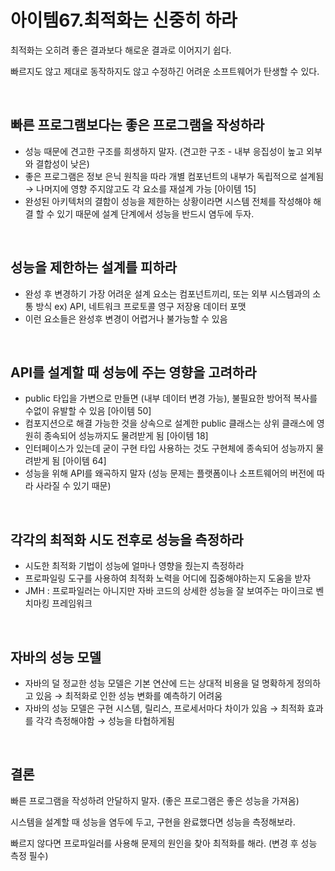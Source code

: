 # 아이템67.최적화는 신중히 하라

최적화는 오히려 좋은 결과보다 해로운 결과로 이어지기 쉽다.

빠르지도 않고 제대로 동작하지도 않고 수정하긴 어려운 소프트웨어가 탄생할 수 있다.

<br>

## 빠른 프로그램보다는 좋은 프로그램을 작성하라

- 성능 때문에 견고한 구조를 희생하지 말자. (견고한 구조 - 내부 응집성이 높고 외부와 결합성이 낮은)
- 좋은 프로그램은 정보 은닉 원칙을 따라 개별 컴포넌트의 내부가 독립적으로 설계됨 → 나머지에 영향 주지않고도 각 요소를 재설계 가능 [아이템 15]
- 완성된 아키텍처의 결함이 성능을 제한하는 상황이라면 시스템 전체를 작성해야 해결 할 수 있기 때문에 설계 단계에서 성능을 반드시 염두에 두자.

<br>

## 성능을 제한하는 설계를 피하라

- 완성 후 변경하기 가장 어려운 설계 요소는 컴포넌트끼리, 또는 외부 시스템과의 소통 방식 ex) API, 네트워크 프로토콜 영구 저장용 데이터 포맷
- 이런 요소들은 완성후 변경이 어렵거나 불가능할 수 있음

<br>

## API를 설계할 때 성능에 주는 영향을 고려하라

- public 타입을 가변으로 만들면 (내부 데이터 변경 가능), 불필요한 방어적 복사를 수없이 유발할 수 있음 [아이템 50]
- 컴포지션으로 해결 가능한 것을 상속으로 설계한 public 클래스는 상위 클래스에 영원히 종속되어 성능까지도 물려받게 됨 [아이템 18]
- 인터페이스가 있는데 굳이 구현 타입 사용하는 것도 구현체에 종속되어 성능까지 물려받게 됨 [아이템 64]
- 성능을 위해 API를 왜곡하지 말자 (성능 문제는 플랫폼이나 소프트웨어의 버전에 따라 사라질 수 있기 때문)

<br>

## 각각의 최적화 시도 전후로 성능을 측정하라

- 시도한 최적화 기법이 성능에 얼마나 영향을 줬는지 측정하라
- 프로파일링 도구를 사용하여 최적화 노력을 어디에 집중해야하는지 도움을 받자
- JMH : 프로파일러는 아니지만 자바 코드의 상세한 성능을 잘 보여주는 마이크로 벤치마킹 프레임워크

<br>

## 자바의 성능 모델

- 자바의 덜 정교한 성능 모델은 기본 연산에 드는 상대적 비용을 덜 명확하게 정의하고 있음 → 최적화로 인한 성능 변화를 예측하기 어려움
- 자바의 성능 모델은 구현 시스템, 릴리스, 프로세서마다 차이가 있음 → 최적화 효과를 각각 측정해야함 → 성능을 타협하게됨

<br>

## 결론

빠른 프로그램을 작성하려 안달하지 말자. (좋은 프로그램은 좋은 성능을 가져옴)

시스템을 설계할 때 성능을 염두에 두고, 구현을 완료했다면 성능을 측정해보라.

빠르지 않다면 프로파일러를 사용해 문제의 원인을 찾아 최적화를 해라. (변경 후 성능 측정 필수)